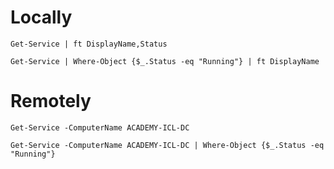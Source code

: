 
# Locally 

```powershell-session
Get-Service | ft DisplayName,Status 
```
```powershell-session
Get-Service | Where-Object {$_.Status -eq "Running"} | ft DisplayName 
```

# Remotely

```powershell-session
Get-Service -ComputerName ACADEMY-ICL-DC
```
```powershell-session
Get-Service -ComputerName ACADEMY-ICL-DC | Where-Object {$_.Status -eq "Running"}
```